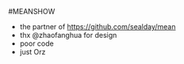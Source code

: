 #MEANSHOW
 * the partner of https://github.com/sealday/mean
 * thx @zhaofanghua for design
 * poor code
 * just Orz